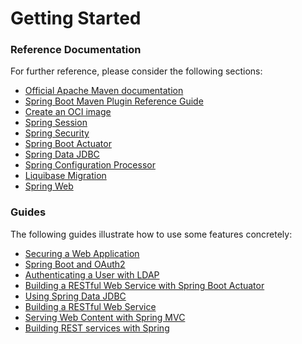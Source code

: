 # Getting Started

### Reference Documentation
For further reference, please consider the following sections:

* [Official Apache Maven documentation](https://maven.apache.org/guides/index.html)
* [Spring Boot Maven Plugin Reference Guide](https://docs.spring.io/spring-boot/docs/3.1.2/maven-plugin/reference/html/)
* [Create an OCI image](https://docs.spring.io/spring-boot/docs/3.1.2/maven-plugin/reference/html/#build-image)
* [Spring Session](https://docs.spring.io/spring-session/reference/)
* [Spring Security](https://docs.spring.io/spring-boot/docs/3.1.2/reference/htmlsingle/#web.security)
* [Spring Boot Actuator](https://docs.spring.io/spring-boot/docs/3.1.2/reference/htmlsingle/#actuator)
* [Spring Data JDBC](https://docs.spring.io/spring-boot/docs/3.1.2/reference/htmlsingle/#data.sql.jdbc)
* [Spring Configuration Processor](https://docs.spring.io/spring-boot/docs/3.1.2/reference/htmlsingle/#appendix.configuration-metadata.annotation-processor)
* [Liquibase Migration](https://docs.spring.io/spring-boot/docs/3.1.2/reference/htmlsingle/#howto.data-initialization.migration-tool.liquibase)
* [Spring Web](https://docs.spring.io/spring-boot/docs/3.1.2/reference/htmlsingle/#web)

### Guides
The following guides illustrate how to use some features concretely:

* [Securing a Web Application](https://spring.io/guides/gs/securing-web/)
* [Spring Boot and OAuth2](https://spring.io/guides/tutorials/spring-boot-oauth2/)
* [Authenticating a User with LDAP](https://spring.io/guides/gs/authenticating-ldap/)
* [Building a RESTful Web Service with Spring Boot Actuator](https://spring.io/guides/gs/actuator-service/)
* [Using Spring Data JDBC](https://github.com/spring-projects/spring-data-examples/tree/master/jdbc/basics)
* [Building a RESTful Web Service](https://spring.io/guides/gs/rest-service/)
* [Serving Web Content with Spring MVC](https://spring.io/guides/gs/serving-web-content/)
* [Building REST services with Spring](https://spring.io/guides/tutorials/rest/)

